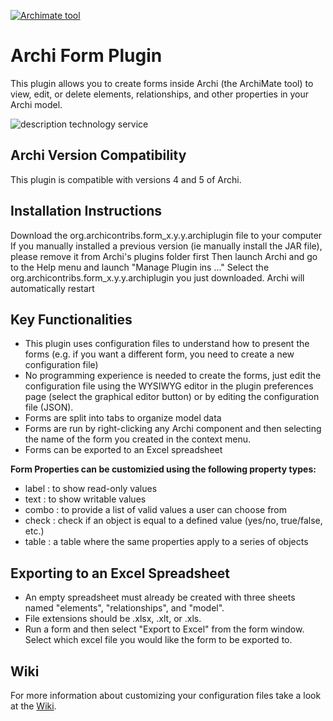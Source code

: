 [![Archimate tool](https://www.archimatetool.com/wp-content/uploads/2018/07/header.png)](http://www.archimatetool.com/)
# Archi Form Plugin
This plugin allows you to create forms inside Archi (the ArchiMate tool) to view, edit, or delete
elements, relationships, and other properties in your Archi model. 

![description technology service](screenshots/Example_Archi_Model.archimate.gif)
## Archi Version Compatibility
This plugin is compatible with versions 4 and 5 of Archi.

## Installation Instructions
Download the org.archicontribs.form_x.y.y.archiplugin file to your computer
If you manually installed a previous version (ie manually install the JAR file), please remove it from Archi's plugins folder first
Then launch Archi and go to the Help menu and launch "Manage Plugin ins ..."
Select the org.archicontribs.form_x.y.y.archiplugin you just downloaded. Archi will automatically restart
  
## Key Functionalities
* This plugin uses configuration files to understand how to present the forms (e.g. if you want a different form, you need to create a new configuration file)
* No programming experience is needed to create the forms, just edit the configuration file using the 
WYSIWYG editor in the plugin preferences page (select the graphical editor button) or by editing the configuration file (JSON).
* Forms are split into tabs to organize model data
* Forms are run by right-clicking any Archi component and then selecting the name of the form you created in the context menu.
* Forms can be exported to an Excel spreadsheet

**Form Properties can be customizied using the following property types:**
* label : to show read-only values
* text : to show writable values 
* combo : to provide a list of valid values a user can choose from
* check : check if an object is equal to a defined value (yes/no, true/false, etc.)
* table : a table where the same properties apply to a series of objects

## Exporting to an Excel Spreadsheet 
* An empty spreadsheet must already be created with three sheets named "elements", "relationships", and "model". 
* File extensions should be .xlsx, .xlt, or .xls. 
* Run a form and then select "Export to Excel" from the form window. Select which excel file you would like the form to be exported to.

## Wiki
For more information about customizing your configuration files take a look at the [Wiki](https://github.com/archi-contribs/form-plugin/wiki).
 

